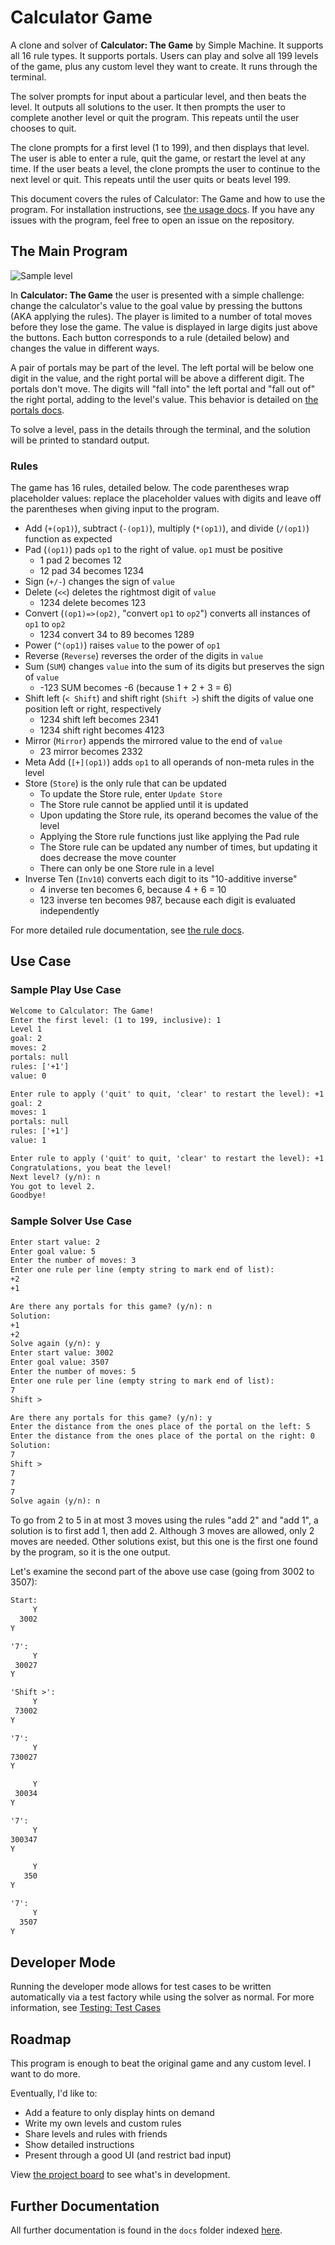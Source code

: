 # Calculator Game

A clone and solver of __Calculator: The Game__ by Simple Machine. It supports all 16 rule types. It supports portals. Users can play and solve all 199 levels of the game, plus any custom level they want to create. It runs through the terminal.

The solver prompts for input about a particular level, and then beats the level. It outputs all solutions to the user. It then prompts the user to complete another level or quit the program. This repeats until the user chooses to quit.

The clone prompts for a first level (1 to 199), and then displays that level. The user is able to enter a rule, quit the game, or restart the level at any time. If the user beats a level, the clone prompts the user to continue to the next level or quit. This repeats until the user quits or beats level 199.

This document covers the rules of Calculator: The Game and how to use the program. For installation instructions, see [the usage docs](./docs/usage.md). If you have any issues with the program, feel free to open an issue on the repository.

## The Main Program

![Sample level](docs/assets/sample-level.png)

In __Calculator: The Game__ the user is presented with a simple challenge: change the calculator's value to the goal value by pressing the buttons (AKA applying the rules). The player is limited to a number of total moves before they lose the game. The value is displayed in large digits just above the buttons. Each button corresponds to a rule (detailed below) and changes the value in different ways.

A pair of portals may be part of the level. The left portal will be below one digit in the value, and the right portal will be above a different digit. The portals don't move. The digits will "fall into" the left portal and "fall out of" the right portal, adding to the level's value. This behavior is detailed on [the portals docs](docs/portals).

To solve a level, pass in the details through the terminal, and the solution will be printed to standard output.

### Rules

The game has 16 rules, detailed below. The code parentheses wrap placeholder values: replace the placeholder values with digits and leave off the parentheses when giving input to the program.

* Add (`+(op1)`), subtract (`-(op1)`), multiply (`*(op1)`), and divide (`/(op1)`) function as expected
* Pad (`(op1)`) pads `op1` to the right of value. `op1` must be positive
  * 1 pad 2 becomes 12
  * 12 pad 34 becomes 1234
* Sign (`+/-`) changes the sign of `value`
* Delete (`<<`) deletes the rightmost digit of `value`
  * 1234 delete becomes 123
* Convert (`(op1)=>(op2)`, "convert `op1` to `op2`") converts all instances of `op1` to `op2`
  * 1234 convert 34 to 89 becomes 1289
* Power (`^(op1)`) raises `value` to the power of `op1`
* Reverse (`Reverse`) reverses the order of the digits in `value`
* Sum (`SUM`) changes `value` into the sum of its digits but preserves the sign of `value`
  * -123 SUM becomes -6 (because 1 + 2 + 3 = 6)
* Shift left (`< Shift`) and shift right (`Shift >`) shift the digits of value one position left or right, respectively
  * 1234 shift left becomes 2341
  * 1234 shift right becomes 4123
* Mirror (`Mirror`) appends the mirrored value to the end of `value`
  * 23 mirror becomes 2332
* Meta Add (`[+](op1)`) adds `op1` to all operands of non-meta rules in the level
* Store (`Store`) is the only rule that can be updated
  * To update the Store rule, enter `Update Store`
  * The Store rule cannot be applied until it is updated
  * Upon updating the Store rule, its operand becomes the value of the level
  * Applying the Store rule functions just like applying the Pad rule
  * The Store rule can be updated any number of times, but updating it does decrease the move counter
  * There can only be one Store rule in a level
* Inverse Ten (`Inv10`) converts each digit to its "10-additive inverse"
  * 4 inverse ten becomes 6, because 4 + 6 = 10
  * 123 inverse ten becomes 987, because each digit is evaluated independently

For more detailed rule documentation, see [the rule docs](docs/rules).

## Use Case

### Sample Play Use Case

```txt
Welcome to Calculator: The Game!
Enter the first level: (1 to 199, inclusive): 1
Level 1
goal: 2
moves: 2
portals: null
rules: ['+1']
value: 0

Enter rule to apply ('quit' to quit, 'clear' to restart the level): +1
goal: 2
moves: 1
portals: null
rules: ['+1']
value: 1

Enter rule to apply ('quit' to quit, 'clear' to restart the level): +1
Congratulations, you beat the level!
Next level? (y/n): n
You got to level 2.
Goodbye!
```

### Sample Solver Use Case

```txt
Enter start value: 2
Enter goal value: 5
Enter the number of moves: 3
Enter one rule per line (empty string to mark end of list):
+2
+1

Are there any portals for this game? (y/n): n
Solution:
+1
+2
Solve again (y/n): y
Enter start value: 3002
Enter goal value: 3507
Enter the number of moves: 5
Enter one rule per line (empty string to mark end of list):
7
Shift >

Are there any portals for this game? (y/n): y
Enter the distance from the ones place of the portal on the left: 5
Enter the distance from the ones place of the portal on the right: 0
Solution:
7
Shift >
7
7
7
Solve again (y/n): n
```

To go from 2 to 5 in at most 3 moves using the rules "add 2" and "add 1", a solution is to first add 1, then add 2. Although 3 moves are allowed, only 2 moves are needed. Other solutions exist, but this one is the first one found by the program, so it is the one output.

Let's examine the second part of the above use case (going from 3002 to 3507):

```txt
Start:
     Y
  3002
Y

'7':
     Y
 30027
Y

'Shift >':
     Y
 73002
Y

'7':
     Y
730027
Y

     Y
 30034
Y

'7':
     Y
300347
Y

     Y
   350
Y

'7':
     Y
  3507
Y
```

## Developer Mode

Running the developer mode allows for test cases to be written automatically via a test factory while using the solver as normal. For more information, see [Testing: Test Cases](./docs/testing.md#test-cases)

## Roadmap

This program is enough to beat the original game and any custom level. I want to do more.

Eventually, I'd like to:

* Add a feature to only display hints on demand
* Write my own levels and custom rules
* Share levels and rules with friends
* Show detailed instructions
* Present through a good UI (and restrict bad input)

View [the project board](https://github.com/mark-wiemer/calculator-game-solver/projects/1) to see what's in development.

## Further Documentation

All further documentation is found in the `docs` folder indexed [here](./docs/index.md).
